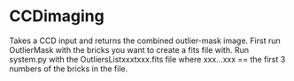 # CCDimaging
Takes a CCD input and returns the combined outlier-mask image.
First run OutlierMask with the bricks you want to create a fits file with.
Run system.py with the OutliersListxxxtxxx.fits file where xxx...xxx == the first 3 numbers of the bricks in the file.
